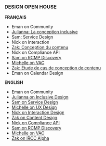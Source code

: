 ### DESIGN OPEN HOUSE


**FRANÇAIS**

- Eman on Community 
- [Julianna: La conception inclusive](https://docs.google.com/presentation/d/1Fe7UP0NJw-T3bBBRmCDuAPvt3qWtmCyhWlXufw5Q3K0/edit#slide=id.p1)
- [Sam: Service Design](https://docs.google.com/presentation/d/1P-boBMPI96zNDcXfN-cpuPu6cn0-YypmtNGRYr-nM34/edit#slide=id.p1)
- Nick on Interaction
- [Zak: Conception du contenu](https://docs.google.com/presentation/d/1XvnosJ1_fCHFnQ4Q8tVRjRN3-KcdNAvX3tdOAUHenx8/edit#slide=id.p1)
- Nick on Compliance API
- [Sam on RCMP Discovery](https://docs.google.com/presentation/d/1jX6UaBSoA8zS3Ph1GYkUBUhT1P_F2d5T0fWEbh2vwwQ/edit#slide=id.p1)
- [Michelle on VAC](https://docs.google.com/presentation/d/1CeJ8pj2b-6i5RGq-q2cCM-QCm1wHsDz5DxiHoTc6PYQ/edit?ts=5c4786ca#slide=id.g33c5801441_1_0)
- [Zak: Étude de cas de conception de contenu](https://docs.google.com/presentation/d/1TFEg0ehIz6a6mtX0Y-MFeSwQ0FaxjxRFGX0-hV8pJw0/edit#slide=id.p)
- Eman on Calendar Design

**ENGLISH**

- Eman on Community
- [Julianna on Inclusive Design](https://docs.google.com/presentation/d/1zV6ZWCOPxTXVQEfAA9uvsqfN6eR89IsgFhEx3O0TPiU/edit?usp=drive_web&ouid=117922920003346276327)
- [Sam on Service Design](https://docs.google.com/presentation/d/1GR1E5KrBx8j4dPa19yYYij-c_efWfytRv3lzea1KCoA/edit#slide=id.g4d4fa0cc9c_0_0)
- [Michelle on UX Design](https://docs.google.com/presentation/d/1EjMu2tOaZrA-EzHSiKxvvbnMUiviZJYBZ_fn_VLeMNM/edit#slide=id.p)
- [Nick on Interaction Design](https://docs.google.com/presentation/d/1rQOCgRoiGdJuhWmOw1cgw7clO3C-Emrfcy_j3clkmeQ/edit#slide=id.p1)
- [Zak on Content Design](https://docs.google.com/presentation/d/1h2qWlljRISidTJTWpmjGRvZM6epXpAs4bebuvvFPhMA/edit#slide=id.p)
- [Nick on Compliance API](https://docs.google.com/presentation/d/15tKaSAUClgFohu-GXbAiNBfiwEkwwgy5mTn17l0-Uxw/edit#slide=id.p1)
- [Sam on RCMP Discovery](https://docs.google.com/presentation/d/1PnI4KgqJEP16n_Q-CXrJT0WGzdXsIezQ1v5BsXfL9UI/edit#slide=id.g4d6d5b09f1_0_109)
- [Michelle on VAC](https://docs.google.com/presentation/d/1cqeh55QNRzT9qMPkuFECg9qcEAhslT8AIp5hK3vILHk/edit#slide=id.p)
- [Zak on IRCC Alpha](https://docs.google.com/presentation/d/19c7rUdT_KZ1lBbo0xpRRCF9Q2Zy54JCv9nyL4vhy6l0/edit#slide=id.p)

